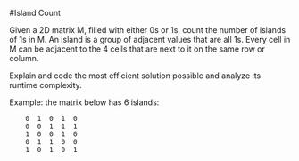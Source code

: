 #Island Count

Given a 2D matrix M, filled with either 0s or 1s, count the number of islands of 1s in M.
An island is a group of adjacent values that are all 1s. Every cell in M can be adjacent to the 4 cells that are next to it on the same row or column.

Explain and code the most efficient solution possible and analyze its runtime complexity.

Example: the matrix below has 6 islands:

        0  1  0  1  0
        0  0  1  1  1
        1  0  0  1  0
        0  1  1  0  0
        1  0  1  0  1

